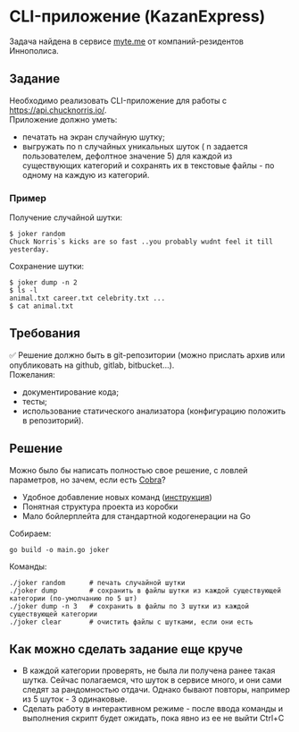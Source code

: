 # CLI-приложение (KazanExpress)
Задача найдена в сервисе [myte.me](https://myte.me) от компаний-резидентов Иннополиса.  

## Задание
Необходимо реализовать CLI-приложение для работы с https://api.chucknorris.io/.   
Приложение должно уметь: 
- печатать на экран случайную шутку; 
- выгружать по n случайных уникальных шуток ( n задается пользователем, дефолтное значение 5) для каждой из существующих категорий и сохранять их в текстовые файлы - по одному на каждую из категорий.

### Пример 
Получение случайной шутки: 
```
$ joker random
Chuck Norris`s kicks are so fast ..you probably wudnt feel it till yesterday.
```
Сохранение шутки:
```
$ joker dump -n 2
$ ls -l
animal.txt career.txt celebrity.txt ...
$ cat animal.txt
```

## Требования 
✅ Решение должно быть в git-репозитории (можно прислать архив или опубликовать на github, gitlab, bitbucket...).   
Пожелания:  
- документирование кода;   
- тесты;   
- использование статического анализатора (конфигурацию положить в репозиторий).

## Решение
Можно было бы написать полностью свое решение, с ловлей параметров, но зачем, если есть [Cobra](https://github.com/spf13/cobra/tree/master/cobra)?  
- Удобное добавление новых команд ([инструкция](cobra-work.md))
- Понятная структура проекта из коробки
- Мало бойлерплейта для стандартной кодогенерации на Go

Собираем:
```
go build -o main.go joker
```
Команды:
```
./joker random      # печать случайной шутки 
./joker dump        # сохранить в файлы шутки из каждой существующей категории (по-умолчанию по 5 шт)
./joker dump -n 3   # сохранить в файлы по 3 шутки из каждой существующей категории
./joker clear       # очистить файлы с шутками, если они есть
```

## Как можно сделать задание еще круче  
- В каждой категории проверять, не была ли получена ранее такая шутка. Сейчас полагаемся, что шуток в сервисе много, и они сами следят за рандомностью отдачи. Однако бывают повторы, например из 5 шуток - 3 одинаковые. 
- Сделать работу в интерактивном режиме - после ввода команды и выполнения скрипт будет ожидать, пока явно из ее не выйти Ctrl+C
